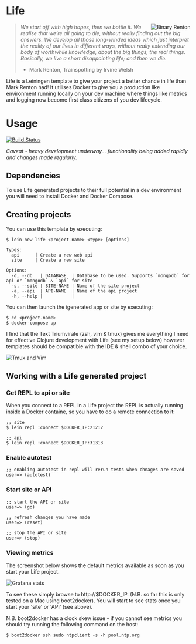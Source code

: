 # Life

<img src="https://raw.githubusercontent.com/garycrawford/lein-life/master/images/binary_renton.png" alt="Binary Renton" title="Renton from Trainspotting" align="right" />

> _We start off with high hopes, then we bottle it. We realise
> that we’re all going to die, without really finding out the
> big answers. We develop all those long-winded ideas which just
> interpret the reality of our lives in different ways, without
> really extending our body of worthwhile knowledge, about the big
> things, the real things. Basically, we live a short disappointing life;
> and then we die._
> - Mark Renton, Trainspotting by Irvine Welsh

Life is a Leiningen template to give your project a better chance in life than Mark Renton had! It utilises Docker to give you a production like environment running locally on your dev machine where things like metrics and logging now become first class citizens of you dev lifecycle.


# Usage
[![Build Status](https://snap-ci.com/garycrawford/lein-life/branch/master/build_image)](https://snap-ci.com/garycrawford/lein-life/branch/master)

_Caveat - heavy development underway... functionality being added rapidly and changes made regularly._

## Dependencies
To use Life generated projects to their full potential in a dev environment you will need to install Docker and Docker Compose.

## Creating projects
You can use this template by executing:

    $ lein new life <project-name> <type> [options]

    Types:
      api      | Create a new web api
      site     | Create a new site
    
    Options:
      -d, --db   | DATABASE  | Database to be used. Supports `mongodb` for api or `mongodb` & `api` for site
      -s, --site | SITE-NAME | Name of the site project
      -a, --api  | API-NAME  | Name of the api project
      -h, --help |           |


You can then launch the igenerated app or site by executing:

    $ cd <project-name>
    $ docker-compose up

I find that the Text Triumvirate (zsh, vim & tmux) gives me everything I need for effective Clojure development with Life (see my setup below) however templates should be compatible with the IDE & shell combo of your choice.

<img src="https://raw.githubusercontent.com/garycrawford/lein-life/master/images/IDE.png" alt="Tmux and Vim" title="Tmux and Vim for Clojure development" />

## Working with a Life generated project
### Get REPL to api or site
When you connect to a REPL in a Life project the REPL is actually running inside a Docker containe, so you have to do a remote connection to it:

    ;; site
    $ lein repl :connect $DOCKER_IP:21212
    
    ;; api
    $ lein repl :connect $DOCKER_IP:31313
    
### Enable autotest

    ;; enabling autotest in repl will rerun tests when chnages are saved
    user=> (autotest)
    
### Start site or API

    ;; start the API or site
    user=> (go)
    
    ;; refresh changes you have made
    user=> (reset)
    
    ;; stop the API or site
    user=> (stop)
    
### Viewing metrics
The screenshot below shows the default metrics available as soon as you start your Life project.

<img src="https://raw.githubusercontent.com/garycrawford/lein-life/master/images/stats.png" alt="Grafana stats" title="Screenshot of Grafana stats" />

To see these simply browse to http://$DOCKER_IP. (N.B. so far this is only tested on a Mac using boot2docker). You will start to see stats once you start your 'site' or 'API' (see above).

N.B. boot2docker has a clock skew issue - if you cannot see metrics you should try running the following command on the host:

    $ boot2docker ssh sudo ntpclient -s -h pool.ntp.org
